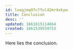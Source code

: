 ```yaml
---
id: lxagjmq97cfful42mr4xkyw
title: Conclusion
desc: ''
updated: 1661615114664
created: 1661539559753
---
```

Here lies the conclusion.
